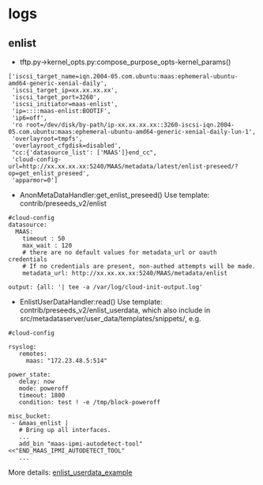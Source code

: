 # logs

## enlist
* tftp.py->kernel_opts.py:compose_purpose_opts-kernel_params()
```
['iscsi_target_name=iqn.2004-05.com.ubuntu:maas:ephemeral-ubuntu-amd64-generic-xenial-daily', 
 'iscsi_target_ip=xx.xx.xx.xx', 
 'iscsi_target_port=3260', 
 'iscsi_initiator=maas-enlist', 
 'ip=::::maas-enlist:BOOTIF', 
 'ip6=off', 
 'ro root=/dev/disk/by-path/ip-xx.xx.xx.xx::3260-iscsi-iqn.2004-05.com.ubuntu:maas:ephemeral-ubuntu-amd64-generic-xenial-daily-lun-1', 
 'overlayroot=tmpfs', 
 'overlayroot_cfgdisk=disabled', 
 "cc:{'datasource_list': ['MAAS']}end_cc", 
 'cloud-config-url=http://xx.xx.xx.xx:5240/MAAS/metadata/latest/enlist-preseed/?op=get_enlist_preseed', 
 'apparmor=0']
```
* AnonMetaDataHandler:get_enlist_preseed()
Use template: contrib/preseeds_v2/enlist
```
#cloud-config
datasource:
  MAAS:
    timeout : 50
    max_wait : 120
    # there are no default values for metadata_url or oauth credentials
    # If no credentials are present, non-authed attempts will be made.
    metadata_url: http://xx.xx.xx.xx:5240/MAAS/metadata/enlist

output: {all: '| tee -a /var/log/cloud-init-output.log'
```
* EnlistUserDataHandler:read()
Use template: contrib/preseeds_v2/enlist_userdata, which also include in src/metadataserver/user_data/templates/snippets/, e.g.
```
#cloud-config

rsyslog:
   remotes:
     maas: "172.23.48.5:514"

power_state:
   delay: now
   mode: poweroff
   timeout: 1800
   condition: test ! -e /tmp/block-poweroff

misc_bucket:
 - &maas_enlist |
   # Bring up all interfaces. 
   ...
   add_bin "maas-ipmi-autodetect-tool" <<"END_MAAS_IPMI_AUTODETECT_TOOL"
   ...
```
More details: [enlist_userdata_example](https://github.com/romans1212notes/eng-notes/blob/master/maas/enlist_userdata_example)
